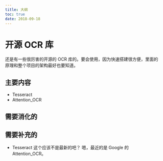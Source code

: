 ```yaml
---
title: 大纲
toc: true
date: 2018-09-18
---
```

# 开源 OCR 库

还是有一些很厉害的开源的 OCR 库的。要会使用，因为快速搭建很方便，里面的原理和整个项目的架构最好也要知道。

## 主要内容

- Tesseract
- Attention_OCR

## 需要消化的



## 需要补充的

- Tesseract 这个应该不是最新的吧？ 嗯，最近的是 Google 的 Attention_OCR。
